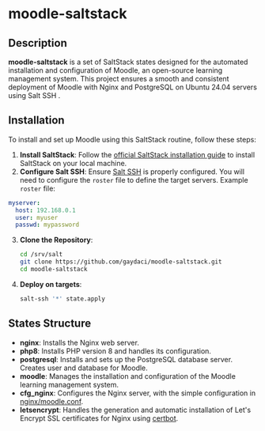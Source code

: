 # moodle-saltstack

## Description
**moodle-saltstack** is a set of SaltStack states designed for the automated installation and configuration of Moodle, an open-source learning management system. This project ensures a smooth and consistent deployment of Moodle with Nginx and PostgreSQL on Ubuntu 24.04 servers using Salt SSH .

## Installation
To install and set up Moodle using this SaltStack routine, follow these steps:

1. **Install SaltStack**:
Follow the [official SaltStack installation guide](https://docs.saltproject.io/salt/install-guide/en/latest/index.html) to install SaltStack on your local machine.
2. **Configure Salt SSH**:
Ensure [Salt SSH](https://docs.saltproject.io/en/latest/topics/ssh/index.html) is properly configured. You will need to configure the `roster` file to define the target servers. Example `roster` file:

```yaml
myserver:
  host: 192.168.0.1
  user: myuser
  passwd: mypassword
```
3. **Clone the Repository**:
   ```sh
   cd /srv/salt
   git clone https://github.com/gaydaci/moodle-saltstack.git
   cd moodle-saltstack
4. **Deploy on targets**:
   ```sh
   salt-ssh '*' state.apply

## States Structure
- **nginx**: Installs the Nginx web server.
- **php8**: Installs PHP version 8 and handles its configuration.
- **postgresql**: Installs and sets up the PostgreSQL database server. Creates user and database for Moodle.
- **moodle**: Manages the installation and configuration of the Moodle learning management system.
- **cfg_nginx**: Configures the Nginx server, with the simple configuration in [nginx/moodle.conf](nginx/moodle.conf).
- **letsencrypt**: Handles the generation and automatic installation of Let's Encrypt SSL certificates for Nginx using [certbot](https://certbot.eff.org/instructions?ws=nginx&os=ubuntufocal).
